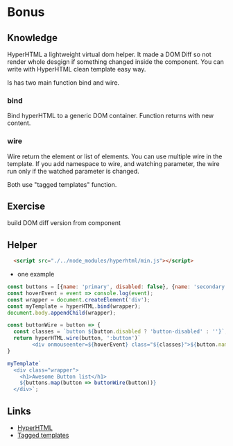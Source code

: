 # Bonus

## Knowledge
HyperHTML a lightweight virtual dom helper. It made a DOM Diff so not render whole desgign if something changed inside the component. You can write with HyperHTML clean template easy way.

Is has two main function bind and wire.

### bind
Bind hyperHTML to a generic DOM container. Function returns with new content.

### wire
Wire return the element or list of elements. You can use multiple wire in the template. If you add namespace to wire, and watching parameter, the wire run only if the watched parameter is changed.


Both use "tagged templates" function.

## Exercise

build DOM diff version from component

## Helper

```html
  <script src="./../node_modules/hyperhtml/min.js"></script>
```


- one example

```js
const buttons = [{name: 'primary', disabled: false}, {name: 'secondary', disabled: true}];
const hoverEvent = event => console.log(event);
const wrapper = document.createElement('div');
const myTemplate = hyperHTML.bind(wrapper);
document.body.appendChild(wrapper);
```
```js
const buttonWire = button => {
  const classes = `button ${button.disabled ? 'button-disabled' : ''}`;
  return hyperHTML.wire(button, ':button')`
        <div onmouseenter=${hoverEvent} class="${classes}">${button.name}</div>`
}
```
```js
myTemplate`
  <div class="wrapper">
    <h1>Awesome Button list</h1>
    ${buttons.map(button => buttonWire(button))}
  </div>`;
```


## Links
- [HyperHTML](https://github.com/WebReflection/hyperHTML)
- [Tagged templates](https://developer.mozilla.org/en-US/docs/Web/JavaScript/Reference/Template_literals#Tagged_templates)
